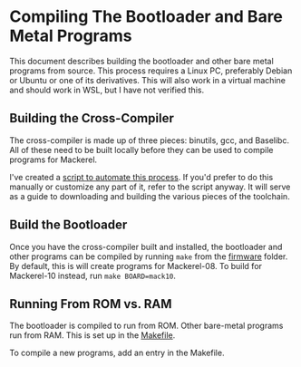 # Compiling The Bootloader and Bare Metal Programs

This document describes building the bootloader and other bare metal programs from source. This process requires a Linux PC, preferably Debian or Ubuntu or one of its derivatives. This will also work in a virtual machine and should work in WSL, but I have not verified this.

## Building the Cross-Compiler

The cross-compiler is made up of three pieces: binutils, gcc, and Baselibc. All of these need to be built locally before they can be used to compile programs for Mackerel.

I've created a [script to automate this process](../tools/build_cross_compiler.sh). If you'd prefer to do this manually or customize any part of it, refer to the script anyway. It will serve as a guide to downloading and building the various pieces of the toolchain.

## Build the Bootloader

Once you have the cross-compiler built and installed, the bootloader and other programs can be compiled by running `make` from the [firmware](../firmware/) folder. By default, this is will create programs for Mackerel-08. To build for Mackerel-10 instead, run `make BOARD=mack10`.

## Running From ROM vs. RAM

The bootloader is compiled to run from ROM. Other bare-metal programs run from RAM. This is set up in the [Makefile](../firmware/Makefile).

To compile a new programs, add an entry in the Makefile.

